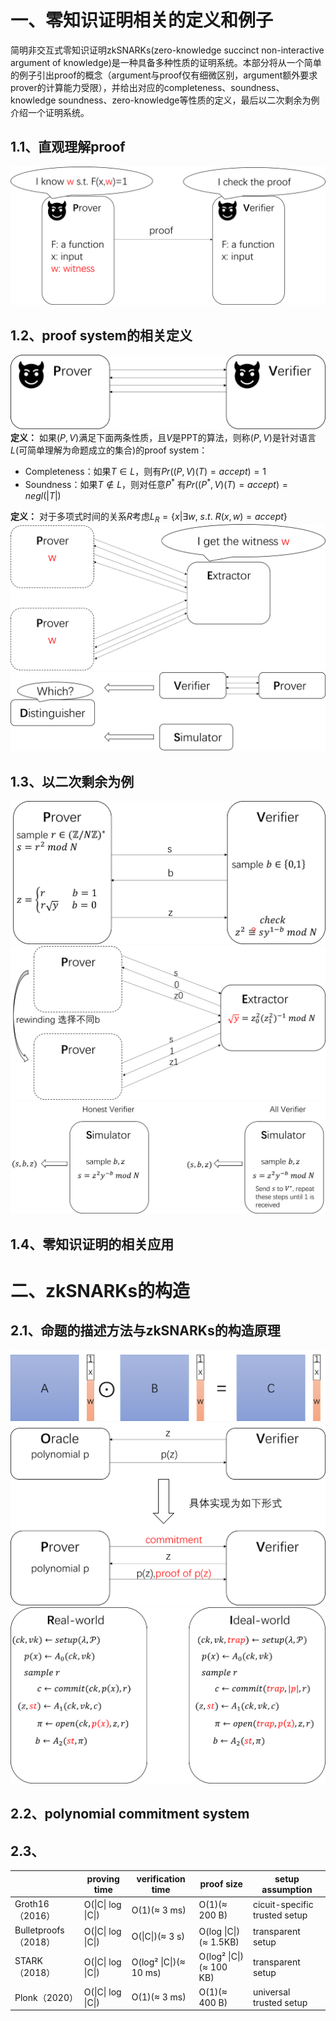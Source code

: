 # 一、零知识证明相关的定义和例子
简明非交互式零知识证明zkSNARKs(zero-knowledge succinct non-interactive argument of knowledge)是一种具备多种性质的证明系统。本部分将从一个简单的例子引出proof的概念（argument与proof仅有细微区别，argument额外要求prover的计算能力受限），并给出对应的completeness、soundness、knowledge soundness、zero-knowledge等性质的定义，最后以二次剩余为例介绍一个证明系统。
## 1.1、直观理解proof
![图片1](zk/图片1.png "proof图片1")
## 1.2、proof system的相关定义
![图片3](zk/图片3.png "proof system图片3")
**定义：** 如果$(P,V)$满足下面两条性质，且$V$是PPT的算法，则称$(P,V)$是针对语言$L$(可简单理解为命题成立的集合)的proof system：
+ Completeness：如果$T\in L$，则有$Pr((P,V)(T)=accept)=1$
+ Soundness：如果$T\notin L$，则对任意$P^*$ 有$Pr((P^*,V)(T)=accept)=negl(|T|)$

**定义：** 对于多项式时间的关系$R$考虑$L_R=\{x|\exists w,\ s.t.\ R(x,w)=accept \}$
![图片5](zk/图片5.png "knowledge soundness图片5")
![图片7](zk/图片7.png "zero-knowledge图片7")
## 1.3、以二次剩余为例
![图片9](zk/图片9.png "二次剩余图片9")
![图片11](zk/图片11.png "rewinding图片11")
![图片13](zk/图片13.png "simulator图片13")
## 1.4、零知识证明的相关应用

# 二、zkSNARKs的构造

## 2.1、命题的描述方法与zkSNARKs的构造原理
![图片14](zk/图片14.png "C1RS图片14")
![图片16](zk/图片16.png "图片16")
![图片17](zk/图片17.png "图片17")
## 2.2、polynomial commitment system
## 2.3、


|  | proving time | verification time | proof size | setup assumption |
|-------|-------|-------|-------|-------|
| Groth16（2016） | O(\|C\| log \|C\|) | O(1)(≈ 3 ms) | O(1)(≈ 200 B) | cicuit-specific trusted setup |
| Bulletproofs（2018） | O(\|C\| log \|C\|) | O(\|C\|)(≈ 3 s) | O(log \|C\|)(≈ 1.5KB) | transparent setup |
| STARK（2018） | O(\|C\| log \|C\|) | O(log² \|C\|)(≈ 10 ms) | O(log² \|C\|)(≈ 100 KB) | transparent setup |
| Plonk（2020） | O(\|C\| log \|C\|) | O(1)(≈ 3 ms) | O(1)(≈ 400 B) | universal trusted setup |
